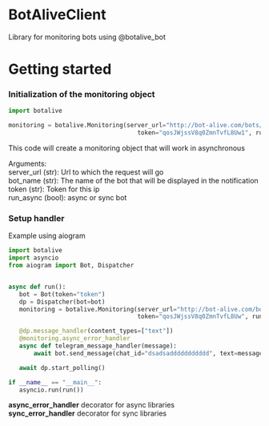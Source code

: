 # BotAliveClient
 Library for monitoring bots using @botalive_bot
 
# Getting started
### Initialization of the monitoring object
 ```python
 import botalive
 
 monitoring = botalive.Monitoring(server_url="http://bot-alive.com/bots/monitoring", bot_name="TestBot",
                                     token="qosJWjssV8q0ZmnTvfL8Uw1", run_async=True)
 ```
 
 
This code will create a monitoring object that will work in asynchronous

Arguments:    
   server_url (str): Url to which the request will go  
   bot_name (str): The name of the bot that will be displayed in the notification  
   token (str): Token for this ip  
   run_async (bool): async or sync bot  
   
### Setup handler

Example using aiogram

 ```python
import botalive
import asyncio
from aiogram import Bot, Dispatcher


async def run():
    bot = Bot(token="token")
    dp = Dispatcher(bot=bot)
    monitoring = botalive.Monitoring(server_url="http://bot-alive.com/bots/monitoring", bot_name="TestBot",
                                     token="qosJWjssV8q0ZmnTvfL8Uw", run_async=True)

    @dp.message_handler(content_types=["text"])
    @monitoring.async_error_handler
    async def telegram_message_handler(message):
        await bot.send_message(chat_id="dsadsaddddddddddd", text=message.text)

    await dp.start_polling()

if __name__ == "__main__":
    asyncio.run(run())
 ```
 
 **async_error_handler** decorator for async libraries  
 **sync_error_handler** decorator for sync libraries
